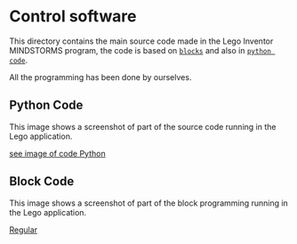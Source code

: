 Control software
====

This directory contains the main source code made in the Lego Inventor MINDSTORMS program, the code is based on [`blocks`](https://github.com/csvprobotica/RoSGhost/blob/main/src/RoSGhost.lms) and also in [`python code`](https://github.com/csvprobotica/RoSGhost/blob/main/src/runRoSGhost.py).

All the programming has been done by ourselves.

## Python Code

This image shows a screenshot of part of the source code running in the Lego application.

[see image of code Python](https://github.com/user-attachments/assets/df6e6693-ff66-4a96-bd05-109d06e84f09)


## Block Code

This image shows a screenshot of part of the block programming running in the Lego application.

[Regular](https://raw.githubusercontent.com/csvprobotica/RoSGhost/main/src/Block_Code.png)

